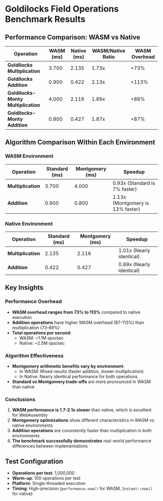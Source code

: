 # Goldilocks Field Operations Benchmark Results

## Performance Comparison: WASM vs Native

| Operation | WASM (ms) | Native (ms) | WASM/Native Ratio | WASM Overhead |
|-----------|-----------|-------------|-------------------|---------------|
| **Goldilocks Multiplication** | 3.700 | 2.135 | 1.73x | +73% |
| **Goldilocks Addition** | 0.900 | 0.422 | 2.13x | +113% |
| **Goldilocks-Monty Multiplication** | 4.000 | 2.116 | 1.89x | +89% |
| **Goldilocks-Monty Addition** | 0.800 | 0.427 | 1.87x | +87% |

## Algorithm Comparison Within Each Environment

### WASM Environment
| Operation | Standard (ms) | Montgomery (ms) | Speedup |
|-----------|---------------|-----------------|---------|
| **Multiplication** | 3.700 | 4.000 | 0.93x (Standard is 7% faster) |
| **Addition** | 0.900 | 0.800 | 1.13x (Montgomery is 13% faster) |

### Native Environment  
| Operation | Standard (ms) | Montgomery (ms) | Speedup |
|-----------|---------------|-----------------|---------|
| **Multiplication** | 2.135 | 2.116 | 1.01x (Nearly identical) |
| **Addition** | 0.422 | 0.427 | 0.99x (Nearly identical) |

## Key Insights

### Performance Overhead
- **WASM overhead ranges from 73% to 113%** compared to native execution
- **Addition operations** have higher WASM overhead (87-113%) than multiplication (73-89%)
- **Total operations per second**: 
  - WASM: ~1.1M ops/sec
  - Native: ~2.5M ops/sec

### Algorithm Effectiveness
- **Montgomery arithmetic benefits vary by environment**:
  - In WASM: Mixed results (faster addition, slower multiplication)
  - In Native: Nearly identical performance for both operations
- **Standard vs Montgomery trade-offs** are more pronounced in WASM than native

### Conclusions
1. **WASM performance is 1.7-2.1x slower** than native, which is excellent for WebAssembly
2. **Montgomery optimizations** show different characteristics in WASM vs native environments
3. **Addition operations** are consistently faster than multiplication in both environments
4. **The benchmark successfully demonstrates** real-world performance differences between implementations

## Test Configuration
- **Operations per test**: 1,000,000
- **Warm-up**: 100 operations per test
- **Platform**: Single-threaded execution
- **Timing**: High-precision (`performance.now()` for WASM, `Instant::now()` for native)